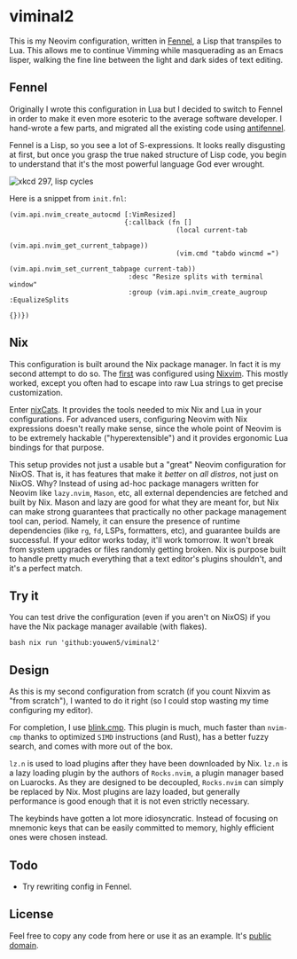 # viminal2

This is my Neovim configuration, written in [Fennel](https://fennel-lang.org/),
a Lisp that transpiles to Lua. This allows me to continue Vimming while
masquerading as an Emacs lisper, walking the fine line between the light and
dark sides of text editing.

## Fennel

Originally I wrote this configuration in Lua but I decided to switch to Fennel
in order to make it even more esoteric to the average software developer. I
hand-wrote a few parts, and migrated all the existing code using
[antifennel](https://git.sr.ht/~technomancy/antifennel).

Fennel is a Lisp, so you see a lot of S-expressions. It looks really disgusting
at first, but once you grasp the true naked structure of Lisp code, you begin
to understand that it's the most powerful language God ever wrought.

![xkcd 297, lisp cycles](https://imgs.xkcd.com/comics/lisp_cycles.png)

Here is a snippet from `init.fnl`:

```fennel
(vim.api.nvim_create_autocmd [:VimResized]
                             {:callback (fn []
                                          (local current-tab
                                                 (vim.api.nvim_get_current_tabpage))
                                          (vim.cmd "tabdo wincmd =")
                                          (vim.api.nvim_set_current_tabpage current-tab))
                              :desc "Resize splits with terminal window"
                              :group (vim.api.nvim_create_augroup :EqualizeSplits
                                                                  {})})
```

## Nix

This configuration is built around the Nix package manager. In fact it is my
second attempt to do so. The [first](https://github.com/youwen5/viminal) was
configured using [Nixvim](https://github.com/nix-community/nixvim). This mostly
worked, except you often had to escape into raw Lua strings to get precise
customization.

Enter [nixCats](https://github.com/BirdeeHub/nixCats-nvim). It provides the
tools needed to mix Nix and Lua in your configurations. For advanced users,
configuring Neovim with Nix expressions doesn't really make sense, since the
whole point of Neovim is to be extremely hackable ("hyperextensible") and it
provides ergonomic Lua bindings for that purpose.

This setup provides not just a usable but a "great" Neovim configuration for
NixOS. That is, it has features that make it _better_ on _all distros_, not
just on NixOS. Why? Instead of using ad-hoc package managers written for Neovim
like `lazy.nvim`, `Mason`, etc, all external dependencies are fetched and built
by Nix. Mason and lazy are good for what they are meant for, but Nix can make
strong guarantees that practically no other package management tool can,
period. Namely, it can ensure the presence of runtime dependencies (like `rg`,
`fd`, LSPs, formatters, etc), and guarantee builds are successful. If your
editor works today, it'll work tomorrow. It won't break from system upgrades or
files randomly getting broken. Nix is purpose built to handle pretty much
everything that a text editor's plugins shouldn't, and it's a perfect match.

## Try it

You can test drive the configuration (even if you aren't on NixOS) if you have
the Nix package manager available (with flakes).

```bash nix run 'github:youwen5/viminal2' ```

## Design

As this is my second configuration from scratch (if you count Nixvim as "from
scratch"), I wanted to do it right (so I could stop wasting my time configuring
my editor).

For completion, I use [blink.cmp](https://github.com/Saghen/blink.cmp). This
plugin is much, much faster than `nvim-cmp` thanks to optimized `SIMD`
instructions (and Rust), has a better fuzzy search, and comes with more out of
the box.

`lz.n` is used to load plugins after they have been downloaded by Nix. `lz.n`
is a lazy loading plugin by the authors of `Rocks.nvim`, a plugin manager based
on Luarocks. As they are designed to be decoupled, `Rocks.nvim` can simply be
replaced by Nix. Most plugins are lazy loaded, but generally performance is
good enough that it is not even strictly necessary.

The keybinds have gotten a lot more idiosyncratic. Instead of focusing on
mnemonic keys that can be easily committed to memory, highly efficient ones
were chosen instead.

## Todo

- Try rewriting config in Fennel.

## License

Feel free to copy any code from here or use it as an example. It's [public
domain](./LICENSE).
